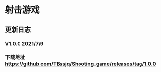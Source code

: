 # 射击游戏
## 更新日志
### V1.0.0 2021/7/9
### 下载地址 https://github.com/TBssjq/Shooting_game/releases/tag/1.0.0